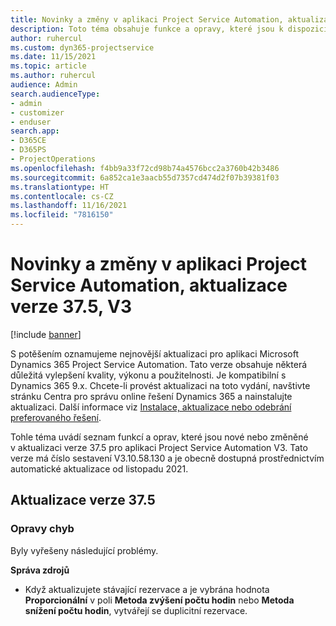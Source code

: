 ```yaml
---
title: Novinky a změny v aplikaci Project Service Automation, aktualizace verze 37.5, V3
description: Toto téma obsahuje funkce a opravy, které jsou k dispozici ve Microsoft Dynamics 365 Project Service Automation vydání aktualizace 37.5, V3.
author: ruhercul
ms.custom: dyn365-projectservice
ms.date: 11/15/2021
ms.topic: article
ms.author: ruhercul
audience: Admin
search.audienceType:
- admin
- customizer
- enduser
search.app:
- D365CE
- D365PS
- ProjectOperations
ms.openlocfilehash: f4bb9a33f72cd98b74a4576bcc2a3760b42b3486
ms.sourcegitcommit: 6a852ca1e3aacb55d7357cd474d2f07b39381f03
ms.translationtype: HT
ms.contentlocale: cs-CZ
ms.lasthandoff: 11/16/2021
ms.locfileid: "7816150"
---
```

# <a name="whats-new-or-changed-in-project-service-automation-update-release-375-v3"></a>Novinky a změny v aplikaci Project Service Automation, aktualizace verze 37.5, V3

[!include [banner](../includes/psa-now-project-operations.md)]

S potěšením oznamujeme nejnovější aktualizaci pro aplikaci Microsoft Dynamics 365 Project Service Automation. Tato verze obsahuje některá důležitá vylepšení kvality, výkonu a použitelnosti. Je kompatibilní s Dynamics 365 9.x. Chcete-li provést aktualizaci na toto vydání, navštivte stránku Centra pro správu online řešení Dynamics 365 a nainstalujte aktualizaci. Další informace viz [Instalace, aktualizace nebo odebrání preferovaného řešení](/power-platform/admin/install-remove-preferred-solution).

Tohle téma uvádí seznam funkcí a oprav, které jsou nové nebo změněné v aktualizaci verze 37.5 pro aplikaci Project Service Automation V3. Tato verze má číslo sestavení V3.10.58.130 a je obecně dostupná prostřednictvím automatické aktualizace od listopadu 2021.

## <a name="update-release-375"></a>Aktualizace verze 37.5

### <a name="bug-fixes"></a>Opravy chyb

Byly vyřešeny následující problémy.

**Správa zdrojů**
- Když aktualizujete stávající rezervace a je vybrána hodnota **Proporcionální** v poli **Metoda zvýšení počtu hodin** nebo **Metoda snížení počtu hodin**, vytvářejí se duplicitní rezervace.
